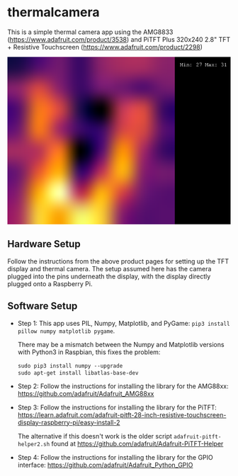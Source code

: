 # thermalcamera

This is a simple thermal camera app using the AMG8833 (https://www.adafruit.com/product/3538) and PiTFT Plus 320x240 2.8" TFT + Resistive Touchscreen (https://www.adafruit.com/product/2298)

![Screenshot](./screenshot.png)

## Hardware Setup

Follow the instructions from the above product pages for setting up the TFT display and thermal camera. The setup assumed here has the camera plugged into the pins underneath the display, with the display directly plugged onto a Raspberry Pi.

## Software Setup

 * Step 1: This app uses PIL, Numpy, Matplotlib, and PyGame: `pip3 install pillow numpy matplotlib pygame`.
 
   There may be a mismatch between the Numpy and Matplotlib versions with Python3 in Raspbian, this fixes the problem:
   
       sudo pip3 install numpy --upgrade
       sudo apt-get install libatlas-base-dev

 * Step 2: Follow the instructions for installing the library for the AMG88xx: https://github.com/adafruit/Adafruit_AMG88xx
 
 * Step 3: Follow the instructions for installing the library for the PiTFT: https://learn.adafruit.com/adafruit-pitft-28-inch-resistive-touchscreen-display-raspberry-pi/easy-install-2
 
   The alternative if this doesn't work is the older script `adafruit-pitft-helper2.sh` found at https://github.com/adafruit/Adafruit-PiTFT-Helper
   
 * Step 4: Follow the instructions for installing the library for the GPIO interface: https://github.com/adafruit/Adafruit_Python_GPIO  
